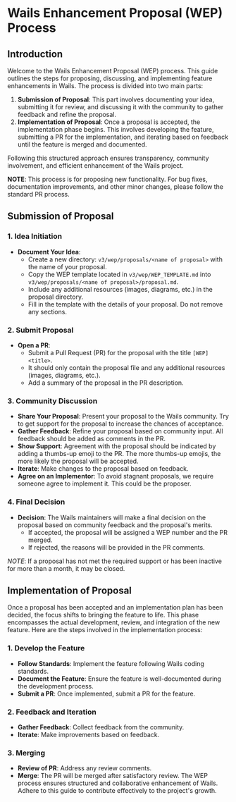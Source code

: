# Wails Enhancement Proposal (WEP) Process

## Introduction

Welcome to the Wails Enhancement Proposal (WEP) process. This guide outlines the steps for proposing, discussing, and implementing feature enhancements in Wails. The process is divided into two main parts:

1. **Submission of Proposal**: This part involves documenting your idea, submitting it for review, and discussing it with the community to gather feedback and refine the proposal.
2. **Implementation of Proposal**: Once a proposal is accepted, the implementation phase begins. This involves developing the feature, submitting a PR for the implementation, and iterating based on feedback until the feature is merged and documented.

Following this structured approach ensures transparency, community involvement, and efficient enhancement of the Wails project.

**NOTE**: This process is for proposing new functionality. For bug fixes, documentation improvements, and other minor changes, please follow the standard PR process.

## Submission of Proposal

### 1. Idea Initiation

- **Document Your Idea**: 
  - Create a new directory: `v3/wep/proposals/<name of proposal>` with the name of your proposal. 
  - Copy the WEP template located in `v3/wep/WEP_TEMPLATE.md` into `v3/wep/proposals/<name of proposal>/proposal.md`. 
  - Include any additional resources (images, diagrams, etc.) in the proposal directory.
  - Fill in the template with the details of your proposal. Do not remove any sections.

### 2. Submit Proposal

- **Open a PR**:
  - Submit a Pull Request (PR) for the proposal with the title `[WEP] <title>`.
  - It should only contain the proposal file and any additional resources (images, diagrams, etc.).
  - Add a summary of the proposal in the PR description.

### 3. Community Discussion

- **Share Your Proposal**: Present your proposal to the Wails community. Try to get support for the proposal to increase the chances of acceptance.
- **Gather Feedback**: Refine your proposal based on community input. All feedback should be added as comments in the PR.
- **Show Support**: Agreement with the proposal should be indicated by adding a thumbs-up emoji to the PR. The more thumbs-up emojis, the more likely the proposal will be accepted.
- **Iterate**: Make changes to the proposal based on feedback.
- **Agree on an Implementor**: To avoid stagnant proposals, we require someone agree to implement it. This could be the proposer.

### 4. Final Decision

- **Decision**: The Wails maintainers will make a final decision on the proposal based on community feedback and the proposal's merits. 
  - If accepted, the proposal will be assigned a WEP number and the PR merged.
  - If rejected, the reasons will be provided in the PR comments.

*NOTE*: If a proposal has not met the required support or has been inactive for more than a month, it may be closed.

## Implementation of Proposal

Once a proposal has been accepted and an implementation plan has been decided, the focus shifts to bringing the feature to life. This phase encompasses the actual development, review, and integration of the new feature. Here are the steps involved in the implementation process:

### 1. Develop the Feature

- **Follow Standards**: Implement the feature following Wails coding standards.
- **Document the Feature**: Ensure the feature is well-documented during the development process.
- **Submit a PR**: Once implemented, submit a PR for the feature.

### 2. Feedback and Iteration

- **Gather Feedback**: Collect feedback from the community.
- **Iterate**: Make improvements based on feedback.

### 3. Merging

- **Review of PR**: Address any review comments.
- **Merge**: The PR will be merged after satisfactory review.
The WEP process ensures structured and collaborative enhancement of Wails. Adhere to this guide to contribute effectively to the project's growth.
